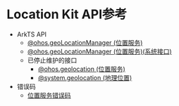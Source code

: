 # Location Kit API参考 

- ArkTS API 
    - [@ohos.geoLocationManager (位置服务)](js-apis-geoLocationManager.md)
    - [@ohos.geoLocationManager (位置服务)(系统接口)](js-apis-geoLocationManager-sys.md)
    - 已停止维护的接口
        - [@ohos.geolocation (位置服务)](js-apis-geolocation.md)
        - [@system.geolocation (地理位置)](js-apis-system-location.md)
- 错误码
    - [位置服务错误码](errorcode-geoLocationManager.md)